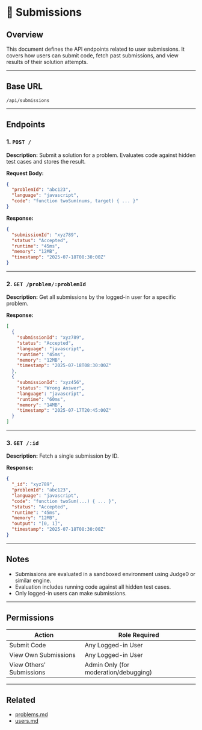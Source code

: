 # 📘 Submissions

## Overview

This document defines the API endpoints related to user submissions. It covers how users can submit code, fetch past submissions, and view results of their solution attempts.

---

## Base URL

```
/api/submissions
```

---

## Endpoints

### 1. `POST /`

**Description:** Submit a solution for a problem. Evaluates code against hidden test cases and stores the result.

**Request Body:**

```json
{
  "problemId": "abc123",
  "language": "javascript",
  "code": "function twoSum(nums, target) { ... }"
}
```

**Response:**

```json
{
  "submissionId": "xyz789",
  "status": "Accepted",
  "runtime": "45ms",
  "memory": "12MB",
  "timestamp": "2025-07-18T08:30:00Z"
}
```

---

### 2. `GET /problem/:problemId`

**Description:** Get all submissions by the logged-in user for a specific problem.

**Response:**

```json
[
  {
    "submissionId": "xyz789",
    "status": "Accepted",
    "language": "javascript",
    "runtime": "45ms",
    "memory": "12MB",
    "timestamp": "2025-07-18T08:30:00Z"
  },
  {
    "submissionId": "xyz456",
    "status": "Wrong Answer",
    "language": "javascript",
    "runtime": "60ms",
    "memory": "14MB",
    "timestamp": "2025-07-17T20:45:00Z"
  }
]
```

---

### 3. `GET /:id`

**Description:** Fetch a single submission by ID.

**Response:**

```json
{
  "_id": "xyz789",
  "problemId": "abc123",
  "language": "javascript",
  "code": "function twoSum(...) { ... }",
  "status": "Accepted",
  "runtime": "45ms",
  "memory": "12MB",
  "output": "[0, 1]",
  "timestamp": "2025-07-18T08:30:00Z"
}
```

---

## Notes

* Submissions are evaluated in a sandboxed environment using Judge0 or similar engine.
* Evaluation includes running code against all hidden test cases.
* Only logged-in users can make submissions.

---

## Permissions

| Action                   | Role Required                         |
| ------------------------ | ------------------------------------- |
| Submit Code              | Any Logged-in User                    |
| View Own Submissions     | Any Logged-in User                    |
| View Others' Submissions | Admin Only (for moderation/debugging) |

---

## Related

* [problems.md](./problems.md)
* [users.md](./users.md)
